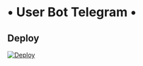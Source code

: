 # • User Bot Telegram •

## Deploy
[![Deploy](https://www.herokucdn.com/deploy/button.svg)](https://dashboard.heroku.com/new?template=https://github.com/MxAboli/UserBot)
